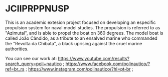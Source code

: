 # JCIIPRPPNUSP

This is an academic extesion project focused on developing an especific propulsion system for naval model studies.
The propulsion is referred to as "Azimutal", and is able to propel the boat on 360 degrees.
The model boat is called João Cândido, as a tribute to an ensalved marine who commanded the "Revolta da Chibata", 
a black uprising against the cruel marine authorities.

You can see our work at:
https://www.youtube.com/results?search_query=poli+nautico   ;
https://www.facebook.com/polinautico/?ref=br_rs             ;
https://www.instagram.com/polinautico/?hl=pt-br             ;
